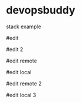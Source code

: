 # devopsbuddy
stack example

#edit

#edit 2

#edit remote

#edit local

#edit remote 2

#edit local 3

